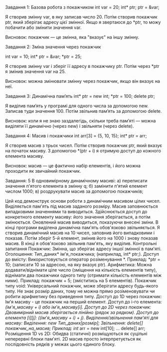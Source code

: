  Завдання 1: Базова робота з покажчиком
int var = 20;
int* ptr;
ptr = &var;

 Я створив змінну var, в яку записав число 20.
  Потім створив покажчик ptr, який зберігає адресу цієї змінної.
  Якщо я звертаюся до *ptr, то можу побачити або змінити значення var.

 Висновок: покажчик — це змінна, яка "вказує" на іншу змінну.

Завдання 2: Зміна значення через покажчик

int var = 10;
int* ptr = &var;
*ptr = 25;

 Я створив змінну var і зберіг її адресу в покажчику ptr.
 Потім через *ptr я змінив значення var на 25.

 Висновок: можна змінювати змінну через покажчик, якщо він вказує на неї.


Завдання 3: Динамічна пам’ять
int* ptr = new int;
*ptr = 100;
delete ptr;

 Я виділив пам’ять у програмі для одного числа за допомогою new.
  Записав туди значення 100.
  Потім звільнив пам’ять за допомогою delete.

 Висновок: коли я не знаю заздалегідь, скільки треба пам’яті — можна виділяти її динамічно (через new) і звільняти (через delete).


 Завдання 4: Масив і покажчики
int arr[3] = {5, 10, 15};
int* ptr = arr;

 Я створив масив з трьох чисел.
 Потім створив покажчик ptr, який вказує на початок масиву.
  З допомогою *(ptr + i) я отримую доступ до кожного елемента масиву.

 Висновок: масив — це фактично набір елементів, і його можна проходити як звичайний покажчик.



Завдання: 5
В одновимірному динамічному масиві:
а) переписати значення п'ятого елемента в змінну q;
б) замінити п'ятий елемент числом 1000;
в) роздрукувати масив за допомогою покажчиків;






Цей код демонструє основи роботи з динамічним масивом цілих чисел.
Виділяється пам'ять під масив заданого розміру.
Масив заповнюється випадковими значеннями та виводиться.
Здійснюється доступ до конкретного елементу масиву: його значення зберігається, а потім змінюється.
Оновлений масив виводиться, показуючи внесені зміни.
В кінці програми виділена динамічна пам'ять обов'язково звільняється.
Я створив динамічний масив на 10 чисел, заповнив його випадковими і показав. Потім зберіг 5-й елемент, змінив його на 1000 і знову показав масив. В кінці я обов'язково звільнив пам'ять, яку виділив.
Контрольні запитання
Покажчик: Змінна, що зберігає адресу іншої змінної в пам'яті. Оголошення: Тип_даних* ім'я_покажчика; (наприклад, int* ptr;).
Доступ до вмісту: Використовується оператор розіменування *. Приклад: *ptr = 10; (записати 10 за адресою, на яку вказує ptr).
Арифметика: Можна додавати/віднімати ціле число (зміщення на кількість елементів типу), віднімати два покажчики одного типу (отримати кількість елементів між ними). Приклад: покажчик + 5; (зміститись на 5 елементів).
Покажчик типу void: Універсальний покажчик, може зберігати адресу будь-якого типу. Не знає розмір даних, тому не можна прямо розіменовувати чи робити арифметику без приведення типу.
Доступ до 1D через покажчик: Ім'я масиву - це покажчик на перший елемент. Доступ до i-го елемента: *(ім'я_масиву + i) або ім'я_масиву[i].
Доступ до 2D через покажчик: Двовимірний масив зберігається лінійно (рядок за рядком). Доступ до елемента [i][j]: *(*(ім'я_масиву + i) + j).
Виділення/звільнення пам'яті для масиву:
Виділення: new Тип_даних[розмір];
Звільнення: delete[] покажчик_на_масив;
Приклад: int* arr = new int[10]; ... delete[] arr;
Розміщення 1D vs 2D: Обидва (статичні) розміщуються як суцільні неперервні блоки пам'яті. 2D масив просто інтерпретується як послідовність рядків у межах цього єдиного блоку.


